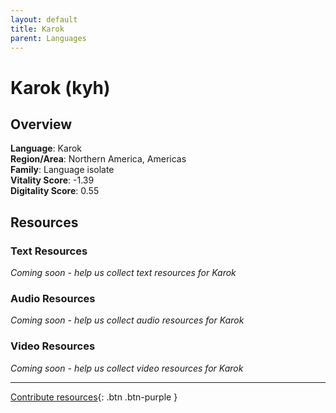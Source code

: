 ```yaml
---
layout: default
title: Karok
parent: Languages
---
```


# Karok (kyh)

## Overview

**Language**: Karok  
**Region/Area**: Northern America, Americas  
**Family**: Language isolate  
**Vitality Score**: -1.39  
**Digitality Score**: 0.55  

## Resources

### Text Resources
*Coming soon - help us collect text resources for Karok*

### Audio Resources
*Coming soon - help us collect audio resources for Karok*

### Video Resources
*Coming soon - help us collect video resources for Karok*

---

[Contribute resources](https://fairtrain.github.io/){: .btn .btn-purple }
